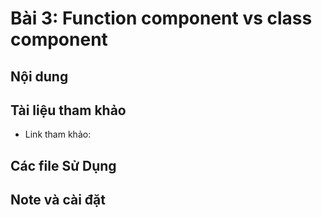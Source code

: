 # Bài 3: Function component vs class component

## Nội dung

## Tài liệu tham khảo
- Link tham khảo:  

## Các file Sử Dụng


## Note và cài đặt
